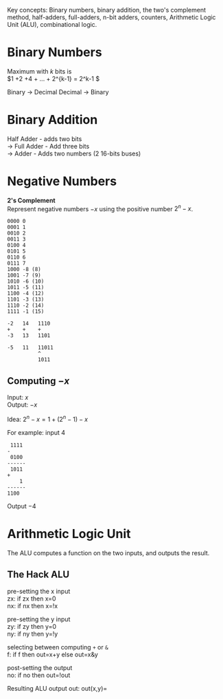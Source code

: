 Key concepts: Binary numbers, binary addition, the two's complement method, half-adders, full-adders, n-bit adders, counters, Arithmetic Logic Unit (ALU), combinational logic. 

# Binary Numbers
Maximum with *k* bits is  
$1 +2 +4 + ... + 2^{k-1} = 2^k-1 $

Binary -> Decimal
Decimal -> Binary

# Binary Addition
Half Adder - adds two bits  
->
Full Adder - Add three bits  
->
Adder - Adds two numbers (2 16-bits buses)
# Negative Numbers
**2's Complement**  
Represent negative numbers $-x$ using the positive number $2^n-x$.
```
0000 0
0001 1
0010 2
0011 3
0100 4
0101 5
0110 6
0111 7
1000 -8 (8)
1001 -7 (9)
1010 -6 (10)
1011 -5 (11)
1100 -4 (12)
1101 -3 (13)
1110 -2 (14)
1111 -1 (15)
```

```
-2   14   1110
+    +    +
-3   13   1101

-5   11   11011
          ^
          1011
```

## Computing $-x$
Input: $x$  
Output: $-x$  

Idea: $2^n-x = 1 + (2^n-1) -x$

For example: input $4$
```
 1111
-
 0100
------
 1011
+
    1
------
1100
```
Output $-4$
# Arithmetic Logic Unit
The ALU computes a function on the two inputs, and outputs the result.  
## The Hack ALU
pre-setting the x input  
zx: if zx then x=0  
nx: if nx then x=!x  

pre-setting the y input  
zy: if zy then y=0  
ny: if ny then y=!y

selecting between computing `+` or `&`  
f: if f then out=x+y else out=x&y  

post-setting the output  
no: if no then out=!out

Resulting ALU output
out: out(x,y)=